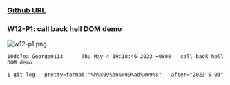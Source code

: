 ### [Github URL](https://github.com/George0113/1112-1N-js-demo-211410542/commits/main)

### W12-P1: call back hell DOM demo

![w12-p1.png](https://spguhxeeusfjlibdhcxj.supabase.co/storage/v1/object/public/demo42/md_1N_img/w12-p1.png)

```
10dc7ea George0113      Thu May 4 19:18:46 2023 +0800   call back hell DOM demo
```

```
$ git log --pretty=format:"%h%x09%an%x09%ad%x09%s" --after="2023-5-03"


```

```

```
